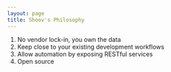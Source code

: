 ```yaml
---
layout: page
title: Shoov's Philosophy
---
```


1. No vendor lock-in, you own the data
1. Keep close to your existing development workflows
1. Allow automation by exposing RESTful services
1. Open source
